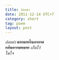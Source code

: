 ```yaml
---
title: ถ้อยคำ
date: 2011-12-14 UTC+7
category: short
tag: poem
layout: post
---
```


*ถ้อยคำ* <del>มากมายในอากาศ</del>  
<del>กลั่นความหมาย</del> *เก็บไว้*  
*ในใจ*  
